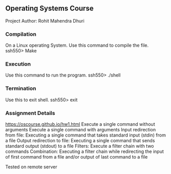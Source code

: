 ## Operating Systems Course
Project Author: Rohit Mahendra Dhuri

### Compilation
On a Linux operating System. Use this command to compile the file.
ssh550> Make 

### Execution
Use this command to run the program.
ssh550> ./shell

### Termination
Use this to exit shell.
ssh550> exit


### Assignment Details

https://oscourse.github.io/hw1.html
Execute a single command without arguments
Execute a single command with arguments
Input redirection from file: Executing a single command that takes standard input (stdin) from a file
Output redirection to file: Executing a single command that sends standard output (stdout) to a file
Filters: Execute a filter chain with two commands
Combination: Executing a filter chain while redirecting the input of first command from a file and/or output of last command to a file

Tested on remote server

 
